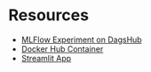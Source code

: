 # Resources

- [MLFlow Experiment on DagsHub](https://dagshub.com/macm1/Machine_learning_project/experiments)
- [Docker Hub Container](https://hub.docker.com/r/kundansatkar/machinelearning)
- [Streamlit App](http://192.168.1.42:8501)